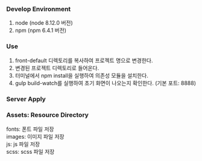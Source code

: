 ### Develop Environment
1. node (node 8.12.0 버전)
2. npm (npm 6.4.1 버전)

### Use
1. front-default 디렉토리를 복사하여 프로젝트 명으로 변경한다.
2. 변경된 프로젝트 디렉토리로 들어온다.
3. 터미널에서 npm install을 실행하여 의존성 모듈을 설치한다.
4. gulp build-watch를 실행하여 초기 화면이 나오는지 확인한다. (기본 포트: 8888) 

### Server Apply


### Assets: Resource Directory
fonts: 폰트 파일 저장  
images: 이미지 파일 저장  
js: js 파일 저장  
scss: scss 파일 저장

